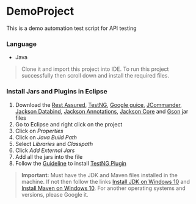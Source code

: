 # DemoProject
This is a demo automation test script for API testing
### Language
* Java

> Clone it and import this project into IDE. To run this project successfully then scroll down and install the required files.

### Install Jars and Plugins in Eclipse
1. Download the [Rest Assured](https://github.com/rest-assured/rest-assured/wiki/Downloads), [TestNG](https://mvnrepository.com/artifact/org.testng/testng), [Google guice](https://github.com/google/guice/wiki/Guice422), [JCommander](https://mvnrepository.com/artifact/com.beust/jcommander), [Jackson Databind](https://mvnrepository.com/artifact/com.fasterxml.jackson.core/jackson-databind), [Jackson Annotations](https://mvnrepository.com/artifact/com.fasterxml.jackson.core/jackson-annotations), [Jackson Core](https://mvnrepository.com/artifact/com.fasterxml.jackson.core/jackson-core) and [Gson](https://mvnrepository.com/artifact/com.google.code.gson/gson) jar files
2. Go to Eclipse and right click on the project
3. Click on *Properties*
4. Click on *Java Build Path*
5. Select *Libraries* and *Classpath*
6. Click *Add External Jars*
7. Add all the jars into the file
8. Follow the [Guideline](https://www.toolsqa.com/testng/install-testng/) to install [TestNG Plugin](http://dl.bintray.com/testng-team/testng-eclipse-release/)

> **Important:** Must have the JDK and Maven files installed in the machine. If not then follow the links [Install JDK on Windows 10](https://www.youtube.com/watch?v=IJ-PJbvJBGs) and [Install Maven on Windows 10](https://www.youtube.com/watch?v=RfCWg5ay5B0). For another operating systems and versions, please Google it.
